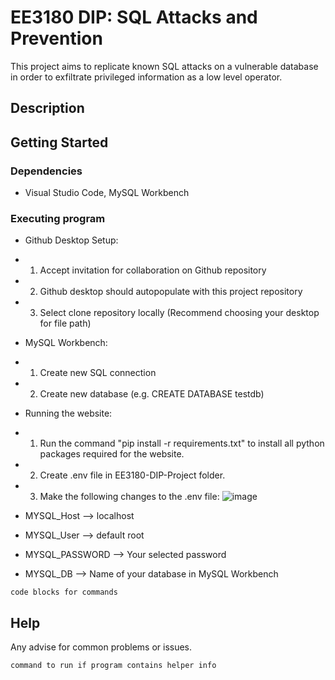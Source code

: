 # EE3180 DIP: SQL Attacks and Prevention 

This project aims to replicate known SQL attacks on a vulnerable database in order to exfiltrate privileged information as a low level operator. 

## Description

<Include usage of SQL attacks after completion>

## Getting Started

### Dependencies

* Visual Studio Code, MySQL Workbench

### Executing program

* Github Desktop Setup:
* 1. Accept invitation for collaboration on Github repository
* 2. Github desktop should autopopulate with this project repository
* 3. Select clone repository locally (Recommend choosing your desktop for file path)

* MySQL Workbench:
* 1. Create new SQL connection
* 2. Create new database (e.g. CREATE DATABASE testdb)

* Running the website:
* 1. Run the command "pip install -r requirements.txt" to install all python packages required for the website.
* 2. Create .env file in EE3180-DIP-Project folder.
* 3. Make the following changes to the .env file:
![image](https://github.com/user-attachments/assets/96a1c9ac-e71a-4cde-bad0-fd2e58b942ef)
* MYSQL_Host --> localhost
* MYSQL_User --> default root
* MYSQL_PASSWORD --> Your selected password
* MYSQL_DB --> Name of your database in MySQL Workbench

```
code blocks for commands
```

## Help

Any advise for common problems or issues.
```
command to run if program contains helper info
```

